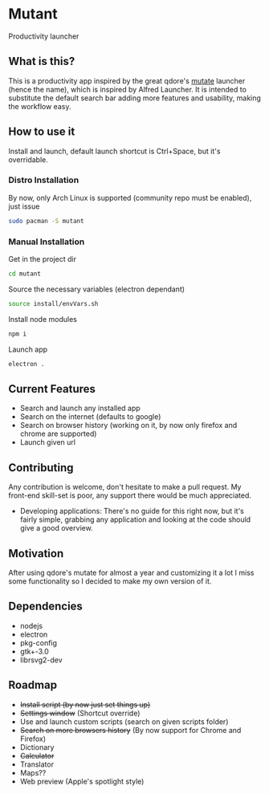 # Mutant
Productivity launcher

## What is this?
This is a productivity app inspired by the great qdore's [mutate](https://github.com/qdore/Mutate) launcher (hence the name), which is inspired by Alfred Launcher.
It is intended to substitute the default search bar adding more features and usability, making the workflow easy.

## How to use it
Install and launch, default launch shortcut is Ctrl+Space, but it's overridable.

### Distro Installation
By now, only Arch Linux is supported (community repo must be enabled), just issue

```bash
sudo pacman -S mutant
```

### Manual Installation
Get in the project dir

```bash
cd mutant
```

Source the necessary variables (electron dependant)

```bash
source install/envVars.sh
```

Install node modules

```bash
npm i
```

Launch app

```bash
electron .
```

## Current Features
* Search and launch any installed app
* Search on the internet (defaults to google)
* Search on browser history (working on it, by now only firefox and chrome are supported)
* Launch given url

## Contributing
Any contribution is welcome, don't hesitate to make a pull request.
My front-end skill-set is poor, any support there would be much appreciated.

* Developing applications:
  There's no guide for this right now, but it's fairly simple, grabbing any application and looking at the code should give a good overview.

## Motivation
After using qdore's mutate for almost a year and customizing it a lot I miss some functionality so I decided to make my own version of it.

## Dependencies
* nodejs
* electron
* pkg-config
* gtk+-3.0
* librsvg2-dev

## Roadmap
* ~~Install script (by now just set things up)~~
* ~~Settings window~~ (Shortcut override)
* Use and launch custom scripts (search on given scripts folder)
* ~~Search on more browsers history~~ (By now support for Chrome and Firefox)
* Dictionary
* ~~Calculator~~
* Translator
* Maps??
* Web preview (Apple's spotlight style)

